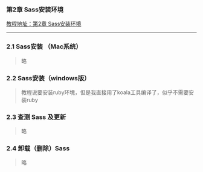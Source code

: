 ###  第2章 Sass安装环境 
[教程地址：第2章 Sass安装环境 ](http://www.imooc.com/video/7743)

---
### 2.1 Sass安装 （Mac系统）
>略

### 2.2  Sass安装（windows版） 
>教程说要安装ruby环境，但是我直接用了koala工具编译了，似乎不需要安装ruby

### 2.3 查测 Sass 及更新
>略

### 2.4 卸载（删除）Sass
>略

